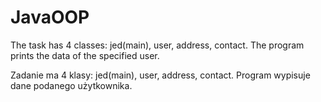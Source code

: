 # JavaOOP
The task has 4 classes: jed(main), user, address, contact. The program prints the data of the specified user.

Zadanie ma 4 klasy: jed(main), user, address, contact. Program wypisuje dane podanego użytkownika.
